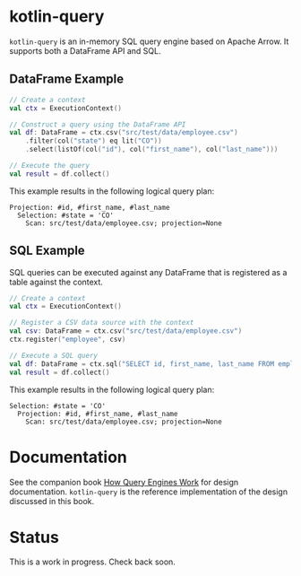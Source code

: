 # kotlin-query

`kotlin-query` is an in-memory SQL query engine based on Apache Arrow. It supports both a DataFrame API and SQL.

## DataFrame Example

```kotlin
// Create a context
val ctx = ExecutionContext()

// Construct a query using the DataFrame API
val df: DataFrame = ctx.csv("src/test/data/employee.csv")
    .filter(col("state") eq lit("CO"))
    .select(listOf(col("id"), col("first_name"), col("last_name")))

// Execute the query
val result = df.collect()
```

This example results in the following logical query plan:

```
Projection: #id, #first_name, #last_name
  Selection: #state = 'CO'
    Scan: src/test/data/employee.csv; projection=None
```

## SQL Example

SQL queries can be executed against any DataFrame that is registered as a table against the context.

```kotlin
// Create a context
val ctx = ExecutionContext()

// Register a CSV data source with the context 
val csv: DataFrame = ctx.csv("src/test/data/employee.csv")
ctx.register("employee", csv)

// Execute a SQL query 
val df: DataFrame = ctx.sql("SELECT id, first_name, last_name FROM employee WHERE state = 'CO'")
val result = df.collect()
```

This example results in the following logical query plan:

```
Selection: #state = 'CO'
  Projection: #id, #first_name, #last_name
    Scan: src/test/data/employee.csv; projection=None
```

# Documentation

See the companion book [How Query Engines Work](https://leanpub.com/how-query-engines-work/) for design documentation. `kotlin-query` is the reference implementation of the design discussed in this book.

# Status

This is a work in progress. Check back soon.